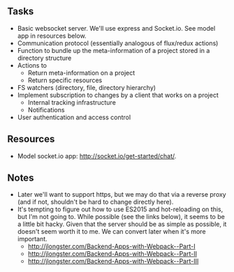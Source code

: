 ## Tasks

* Basic websocket server. We'll use express and Socket.io. See model app in resources below.
* Communication protocol (essentially analogous of flux/redux actions)
* Function to bundle up the meta-information of a project stored in a directory structure
* Actions to 
  * Return meta-information on a project
  * Return specific resources
* FS watchers (directory, file, directory hierarchy)
* Implement subscription to changes by a client that works on a project
  * Internal tracking infrastructure
  * Notifications
* User authentication and access control

## Resources

* Model socket.io app: http://socket.io/get-started/chat/.


## Notes

*  Later we'll want to support https, but we may do that via a reverse proxy (and if not, shouldn't be hard to change directly here).
* It's tempting to figure out how to use ES2015 and hot-reloading on this, but I'm not going to. While possible (see the links below), it seems to be a little bit hacky. Given that the server should be as simple as possible, it doesn't seem worth it to me. We can convert later when it's more important.
  * http://jlongster.com/Backend-Apps-with-Webpack--Part-I
  * http://jlongster.com/Backend-Apps-with-Webpack--Part-II
  * http://jlongster.com/Backend-Apps-with-Webpack--Part-III
